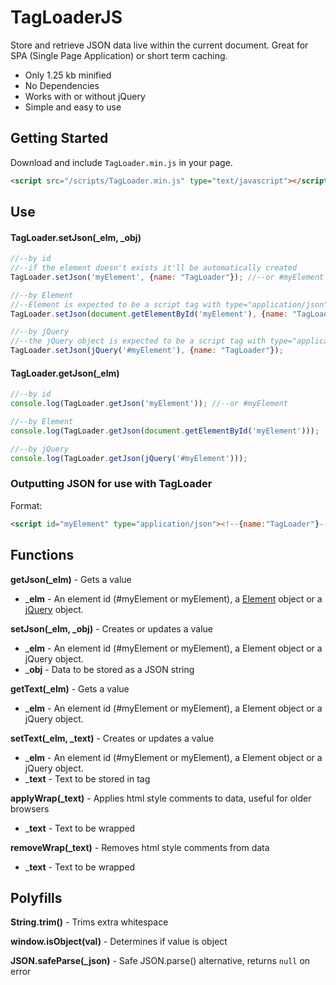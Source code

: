# TagLoaderJS
Store and retrieve JSON data live within the current document. Great for SPA (Single Page Application) or short term caching.

* Only 1.25 kb minified
* No Dependencies
* Works with or without jQuery
* Simple and easy to use

## Getting Started
Download and include `TagLoader.min.js` in your page.

```html
<script src="/scripts/TagLoader.min.js" type="text/javascript"></script>
```

## Use

#### TagLoader.setJson(_elm, _obj)

```javascript
//--by id
//--if the element doesn't exists it'll be automatically created
TagLoader.setJson('myElement', {name: "TagLoader"}); //--or #myElement

//--by Element
//--Element is expected to be a script tag with type="application/json"
TagLoader.setJson(document.getElementById('myElement'), {name: "TagLoader"});

//--by jQuery
//--the jQuery object is expected to be a script tag with type="application/json"
TagLoader.setJson(jQuery('#myElement'), {name: "TagLoader"});
```

#### TagLoader.getJson(_elm)

```javascript
//--by id
console.log(TagLoader.getJson('myElement')); //--or #myElement

//--by Element
console.log(TagLoader.getJson(document.getElementById('myElement')));

//--by jQuery
console.log(TagLoader.getJson(jQuery('#myElement')));
```

### Outputting JSON for use with TagLoader
Format:

```html
<script id="myElement" type="application/json"><!--{name:"TagLoader"}--></script>
```

## Functions

**getJson(_elm)** - Gets a value
  * ___elm__ - An element id (#myElement or myElement), a [Element](https://developer.mozilla.org/en-US/docs/Web/API/Element) object or a [jQuery](https://jquery.com/) object.

**setJson(_elm, _obj)** - Creates or updates a value
  * ___elm__ - An element id (#myElement or myElement), a Element object or a jQuery object.
  * ___obj__ - Data to be stored as a JSON string

**getText(_elm)** - Gets a value
  * ___elm__ - An element id (#myElement or myElement), a Element object or a jQuery object.

**setText(_elm, _text)** - Creates or updates a value
  * ___elm__ - An element id (#myElement or myElement), a Element object or a jQuery object.
  * ___text__ - Text to be stored in tag

**applyWrap(_text)** - Applies html style comments to data, useful for older browsers
  * ___text__ - Text to be wrapped

**removeWrap(_text)** - Removes html style comments from data
  * ___text__ - Text to be wrapped

## Polyfills

**String.trim()** - Trims extra whitespace

**window.isObject(val)** - Determines if value is object

**JSON.safeParse(_json)** - Safe JSON.parse() alternative, returns `null` on error